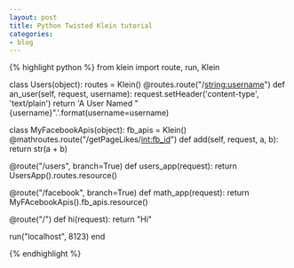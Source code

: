 ```yaml
---
layout: post
title: Python Twisted Klein tutorial
categories:
- blog
---
```


{% highlight python %}
from klein import route, run, Klein

class Users(object):
    routes = Klein()
    @routes.route("/<string:username>")
    def an_user(self, request, username):
        request.setHeader('content-type', 'text/plain')
        return 'A User Named "{username}".'.format(username=username)

class MyFacebookApis(object):
    fb_apis = Klein()
    @mathroutes.route("/getPageLikes/<int:fb_id>")
    def add(self, request, a, b):
        return str(a + b)


@route("/users", branch=True)
def users_app(request):
    return UsersApp().routes.resource()

@route("/facebook", branch=True)
def math_app(request):
    return MyFAcebookApis().fb_apis.resource()

@route("/")
def hi(request):
    return "Hi"

run("localhost", 8123)
end

{% endhighlight %}